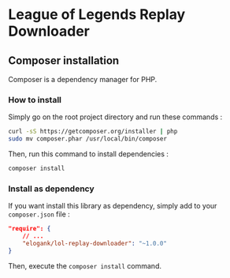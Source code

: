League of Legends Replay Downloader
================================

## Composer installation

Composer is a dependency manager for PHP.

### How to install

Simply go on the root project directory and run these commands :

``` bash
curl -sS https://getcomposer.org/installer | php 
sudo mv composer.phar /usr/local/bin/composer
```

Then, run this command to install dependencies :

``` bash
composer install
```

### Install as dependency

If you want install this library as dependency, simply add to your `composer.json` file :

``` json
"require": {
    // ...
    "elogank/lol-replay-downloader": "~1.0.0"
}
```

Then, execute the `composer install` command.